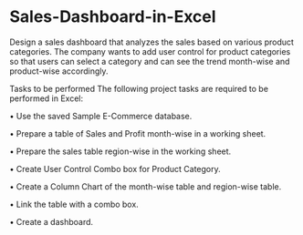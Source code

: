 # Sales-Dashboard-in-Excel
Design a sales dashboard that analyzes the sales based on various product categories. The company wants to add user control for product categories so that users can select a category and can see the trend month-wise and product-wise accordingly.

Tasks to be performed
The following project tasks are required to be performed in Excel:

• Use the saved Sample E-Commerce database.

• Prepare a table of Sales and Profit month-wise in a working sheet.

• Prepare the sales table region-wise in the working sheet.

• Create User Control Combo box for Product Category.

• Create a Column Chart of the month-wise table and region-wise table.

• Link the table with a combo box.

• Create a dashboard.
